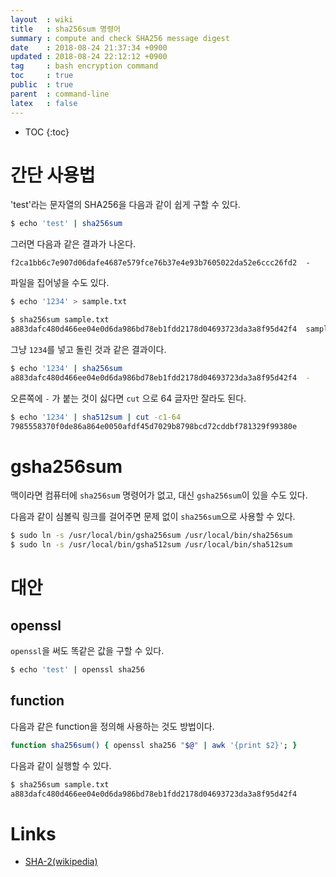 ```yaml
---
layout  : wiki
title   : sha256sum 명령어
summary : compute and check SHA256 message digest
date    : 2018-08-24 21:37:34 +0900
updated : 2018-08-24 22:12:12 +0900
tag     : bash encryption command
toc     : true
public  : true
parent  : command-line
latex   : false
---
```

* TOC
{:toc}

# 간단 사용법

'test'라는 문자열의 SHA256을 다음과 같이 쉽게 구할 수 있다.

```sh
$ echo 'test' | sha256sum
```

그러면 다음과 같은 결과가 나온다.

```
f2ca1bb6c7e907d06dafe4687e579fce76b37e4e93b7605022da52e6ccc26fd2  -
```

파일을 집어넣을 수도 있다.

```sh
$ echo '1234' > sample.txt

$ sha256sum sample.txt
a883dafc480d466ee04e0d6da986bd78eb1fdd2178d04693723da3a8f95d42f4  sample.txt
```

그냥 `1234`를 넣고 돌린 것과 같은 결과이다.

```sh
$ echo '1234' | sha256sum
a883dafc480d466ee04e0d6da986bd78eb1fdd2178d04693723da3a8f95d42f4  -
```

오른쪽에 `-` 가 붙는 것이 싫다면 `cut` 으로 64 글자만 잘라도 된다.

```sh
$ echo '1234' | sha512sum | cut -c1-64
7985558370f0de86a864e0050afdf45d7029b8798bcd72cddbf781329f99380e
```

# gsha256sum

맥이라면 컴퓨터에 `sha256sum` 명령어가 없고, 대신 `gsha256sum`이 있을 수도 있다.

다음과 같이 심볼릭 링크를 걸어주면 문제 없이 `sha256sum`으로 사용할 수 있다.

```sh
$ sudo ln -s /usr/local/bin/gsha256sum /usr/local/bin/sha256sum
$ sudo ln -s /usr/local/bin/gsha512sum /usr/local/bin/sha512sum
```

# 대안

## openssl

`openssl`을 써도 똑같은 값을 구할 수 있다.

```sh
$ echo 'test' | openssl sha256
```

## function

다음과 같은 function을 정의해 사용하는 것도 방법이다.

```sh
function sha256sum() { openssl sha256 "$@" | awk '{print $2}'; }
```

다음과 같이 실행할 수 있다.

```sh
$ sha256sum sample.txt
a883dafc480d466ee04e0d6da986bd78eb1fdd2178d04693723da3a8f95d42f4
```

# Links

* [SHA-2(wikipedia)](https://en.wikipedia.org/wiki/SHA-2 )

